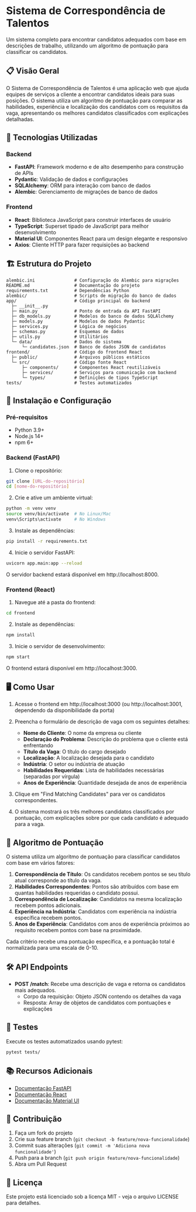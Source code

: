 # Sistema de Correspondência de Talentos

Um sistema completo para encontrar candidatos adequados com base em descrições de trabalho, utilizando um algoritmo de pontuação para classificar os candidatos.

## 📋 Visão Geral

O Sistema de Correspondência de Talentos é uma aplicação web que ajuda equipes de serviços a cliente a encontrar candidatos ideais para suas posições. O sistema utiliza um algoritmo de pontuação para comparar as habilidades, experiência e localização dos candidatos com os requisitos da vaga, apresentando os melhores candidatos classificados com explicações detalhadas.

## 🚀 Tecnologias Utilizadas

### Backend
- **FastAPI**: Framework moderno e de alto desempenho para construção de APIs
- **Pydantic**: Validação de dados e configurações
- **SQLAlchemy**: ORM para interação com banco de dados
- **Alembic**: Gerenciamento de migrações de banco de dados

### Frontend
- **React**: Biblioteca JavaScript para construir interfaces de usuário
- **TypeScript**: Superset tipado de JavaScript para melhor desenvolvimento
- **Material UI**: Componentes React para um design elegante e responsivo
- **Axios**: Cliente HTTP para fazer requisições ao backend

## 🏗️ Estrutura do Projeto

```
alembic.ini               # Configuração do Alembic para migrações
README.md                 # Documentação do projeto
requirements.txt          # Dependências Python
alembic/                  # Scripts de migração do banco de dados
app/                      # Código principal do backend
  ├─ __init__.py
  ├─ main.py              # Ponto de entrada da API FastAPI
  ├─ db_models.py         # Modelos do banco de dados SQLAlchemy
  ├─ models.py            # Modelos de dados Pydantic
  ├─ services.py          # Lógica de negócios
  ├─ schemas.py           # Esquemas de dados
  ├─ utils.py             # Utilitários
  └─ data/                # Dados do sistema
      └─ candidates.json  # Banco de dados JSON de candidatos
frontend/                 # Código do frontend React
  ├─ public/              # Arquivos públicos estáticos
  └─ src/                 # Código fonte React
      ├─ components/      # Componentes React reutilizáveis
      ├─ services/        # Serviços para comunicação com backend
      └─ types/           # Definições de tipos TypeScript
tests/                    # Testes automatizados
```

## 🔧 Instalação e Configuração

### Pré-requisitos
- Python 3.9+
- Node.js 14+
- npm 6+

### Backend (FastAPI)

1. Clone o repositório:
```bash
git clone [URL-do-repositório]
cd [nome-do-repositório]
```

2. Crie e ative um ambiente virtual:
```bash
python -m venv venv
source venv/bin/activate  # No Linux/Mac
venv\Scripts\activate     # No Windows
```

3. Instale as dependências:
```bash
pip install -r requirements.txt
```

4. Inicie o servidor FastAPI:
```bash
uvicorn app.main:app --reload
```

O servidor backend estará disponível em http://localhost:8000.

### Frontend (React)

1. Navegue até a pasta do frontend:
```bash
cd frontend
```

2. Instale as dependências:
```bash
npm install
```

3. Inicie o servidor de desenvolvimento:
```bash
npm start
```

O frontend estará disponível em http://localhost:3000.

## 🖥️ Como Usar

1. Acesse o frontend em http://localhost:3000 (ou http://localhost:3001, dependendo da disponibilidade da porta)

2. Preencha o formulário de descrição de vaga com os seguintes detalhes:
   - **Nome do Cliente**: O nome da empresa ou cliente
   - **Declaração do Problema**: Descrição do problema que o cliente está enfrentando
   - **Título da Vaga**: O título do cargo desejado
   - **Localização**: A localização desejada para o candidato
   - **Indústria**: O setor ou indústria de atuação
   - **Habilidades Requeridas**: Lista de habilidades necessárias (separadas por vírgula)
   - **Anos de Experiência**: Quantidade desejada de anos de experiência

3. Clique em "Find Matching Candidates" para ver os candidatos correspondentes.

4. O sistema mostrará os três melhores candidatos classificados por pontuação, com explicações sobre por que cada candidato é adequado para a vaga.

## 🧮 Algoritmo de Pontuação

O sistema utiliza um algoritmo de pontuação para classificar candidatos com base em vários fatores:

1. **Correspondência de Título**: Os candidatos recebem pontos se seu título atual corresponde ao título da vaga.
2. **Habilidades Correspondentes**: Pontos são atribuídos com base em quantas habilidades requeridas o candidato possui.
3. **Correspondência de Localização**: Candidatos na mesma localização recebem pontos adicionais.
4. **Experiência na Indústria**: Candidatos com experiência na indústria específica recebem pontos.
5. **Anos de Experiência**: Candidatos com anos de experiência próximos ao requisito recebem pontos com base na proximidade.

Cada critério recebe uma pontuação específica, e a pontuação total é normalizada para uma escala de 0-10.

## 🛠️ API Endpoints

- **POST /match**: Recebe uma descrição de vaga e retorna os candidatos mais adequados.
  - Corpo da requisição: Objeto JSON contendo os detalhes da vaga
  - Resposta: Array de objetos de candidatos com pontuações e explicações

## 🧪 Testes

Execute os testes automatizados usando pytest:

```bash
pytest tests/
```

## 📚 Recursos Adicionais

- [Documentação FastAPI](https://fastapi.tiangolo.com/)
- [Documentação React](https://reactjs.org/docs/getting-started.html)
- [Documentação Material UI](https://mui.com/getting-started/usage/)

## 👥 Contribuição

1. Faça um fork do projeto
2. Crie sua feature branch (`git checkout -b feature/nova-funcionalidade`)
3. Commit suas alterações (`git commit -m 'Adiciona nova funcionalidade'`)
4. Push para a branch (`git push origin feature/nova-funcionalidade`)
5. Abra um Pull Request

## 📄 Licença

Este projeto está licenciado sob a licença MIT - veja o arquivo LICENSE para detalhes.
